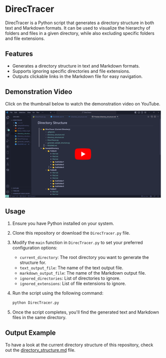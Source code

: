# DirecTracer

DirecTracer is a Python script that generates a directory structure in both text and Markdown formats. It can be used to visualize the hierarchy of folders and files in a given directory, while also excluding specific folders and file extensions.

## Features

- Generates a directory structure in text and Markdown formats.
- Supports ignoring specific directories and file extensions.
- Outputs clickable links in the Markdown file for easy navigation.

## Demonstration Video

Click on the thumbnail below to watch the demonstration video on YouTube.

[![DirecTracer](./thumbnail2.png)](https://youtu.be/FqMauKiTvVs?si=FJlBiQBwpZb7_IPm)

## Usage

1. Ensure you have Python installed on your system.

2. Clone this repository or download the `DirecTracer.py` file.

3. Modify the `main` function in `DirecTracer.py` to set your preferred configuration options:

   - `current_directory`: The root directory you want to generate the structure for.
   - `text_output_file`: The name of the text output file.
   - `markdown_output_file`: The name of the Markdown output file.
   - `ignored_directories`: List of directories to ignore.
   - `ignored_extensions`: List of file extensions to ignore.

4. Run the script using the following command:

   ```bash
   python DirecTracer.py
   ```

5. Once the script completes, you'll find the generated text and Markdown files in the same directory.

## Output Example

To have a look at the current directory structure of this repository, check out the [directory_structure.md](./directory_structure.md) file.
